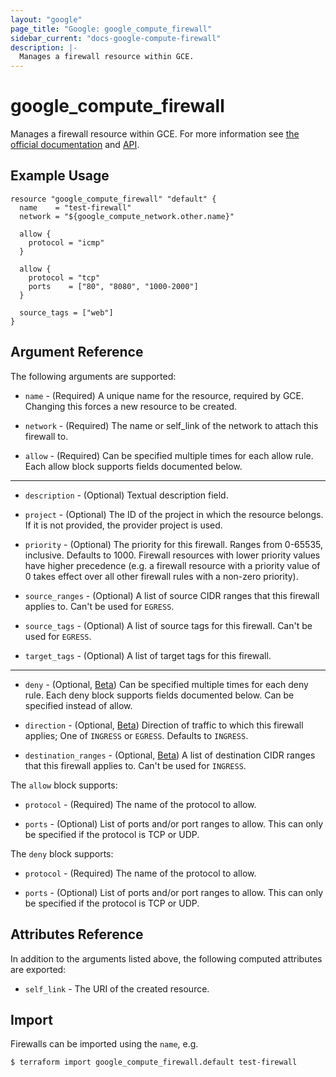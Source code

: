 ```yaml
---
layout: "google"
page_title: "Google: google_compute_firewall"
sidebar_current: "docs-google-compute-firewall"
description: |-
  Manages a firewall resource within GCE.
---
```


# google\_compute\_firewall

Manages a firewall resource within GCE. For more information see
[the official documentation](https://cloud.google.com/compute/docs/vpc/firewalls)
and
[API](https://cloud.google.com/compute/docs/reference/latest/firewalls).

## Example Usage

```hcl
resource "google_compute_firewall" "default" {
  name    = "test-firewall"
  network = "${google_compute_network.other.name}"

  allow {
    protocol = "icmp"
  }

  allow {
    protocol = "tcp"
    ports    = ["80", "8080", "1000-2000"]
  }

  source_tags = ["web"]
}
```

## Argument Reference

The following arguments are supported:

* `name` - (Required) A unique name for the resource, required by GCE.
    Changing this forces a new resource to be created.

* `network` - (Required) The name or self_link of the network to attach this firewall to.

* `allow` - (Required) Can be specified multiple times for each allow
    rule. Each allow block supports fields documented below.

- - -

* `description` - (Optional) Textual description field.

* `project` - (Optional) The ID of the project in which the resource belongs. If it
    is not provided, the provider project is used.

* `priority` - (Optional) The priority for this firewall. Ranges from 0-65535, inclusive. Defaults to 1000. Firewall
    resources with lower priority values have higher precedence (e.g. a firewall resource with a priority value of 0
    takes effect over all other firewall rules with a non-zero priority).

* `source_ranges` - (Optional) A list of source CIDR ranges that this
   firewall applies to. Can't be used for `EGRESS`.

* `source_tags` - (Optional) A list of source tags for this firewall. Can't be used for `EGRESS`.

* `target_tags` - (Optional) A list of target tags for this firewall.

- - -

* `deny` - (Optional, [Beta](/docs/providers/google/index.html#beta-features)) Can be specified multiple times for each deny
    rule. Each deny block supports fields documented below. Can be specified
    instead of allow.

* `direction` - (Optional, [Beta](/docs/providers/google/index.html#beta-features)) Direction of traffic to which this firewall applies;
    One of `INGRESS` or `EGRESS`. Defaults to `INGRESS`.

* `destination_ranges` - (Optional, [Beta](/docs/providers/google/index.html#beta-features)) A list of destination CIDR ranges that this
   firewall applies to. Can't be used for `INGRESS`.

The `allow` block supports:

* `protocol` - (Required) The name of the protocol to allow.

* `ports` - (Optional) List of ports and/or port ranges to allow. This can
    only be specified if the protocol is TCP or UDP.

The `deny` block supports:

* `protocol` - (Required) The name of the protocol to allow.

* `ports` - (Optional) List of ports and/or port ranges to allow. This can
    only be specified if the protocol is TCP or UDP.

## Attributes Reference

In addition to the arguments listed above, the following computed attributes are
exported:

* `self_link` - The URI of the created resource.


## Import

Firewalls can be imported using the `name`, e.g.

```
$ terraform import google_compute_firewall.default test-firewall
```
